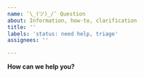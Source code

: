 ```yaml
---
name: ¯\_(ツ)_/¯ Question
about: Information, how-to, clarification
title: ''
labels: 'status: need help, triage'
assignees: ''

---
```


**How can we help you?**
